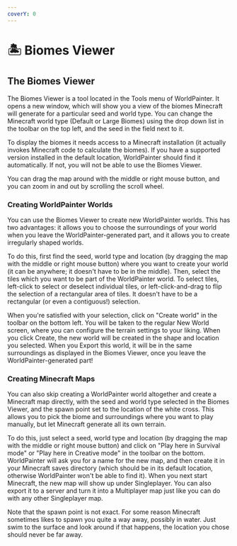 ```yaml
---
coverY: 0
---
```


# 🏝 Biomes Viewer

## The Biomes Viewer

The Biomes Viewer is a tool located in the Tools menu of WorldPainter. It opens a new window, which will show you a view of the biomes Minecraft will generate for a particular seed and world type. You can change the Minecraft world type (Default or Large Biomes) using the drop down list in the toolbar on the top left, and the seed in the field next to it.

To display the biomes it needs access to a Minecraft installation (it actually invokes Minecraft code to calculate the biomes). If you have a supported version installed in the default location, WorldPainter should find it automatically. If not, you will not be able to use the Biomes Viewer.

You can drag the map around with the middle or right mouse button, and you can zoom in and out by scrolling the scroll wheel.

### Creating WorldPainter Worlds

You can use the Biomes Viewer to create new WorldPainter worlds. This has two advantages: it allows you to choose the surroundings of your world when you leave the WorldPainter-generated part, and it allows you to create irregularly shaped worlds.

To do this, first find the seed, world type and location (by dragging the map with the middle or right mouse button) where you want to create your world (it can be anywhere; it doesn't have to be in the middle). Then, select the tiles which you want to be part of the WorldPainter world. To select tiles, left-click to select or deselect individual tiles, or left-click-and-drag to flip the selection of a rectangular area of tiles. It doesn't have to be a rectangular (or even a contiguous!) selection.

When you're satisfied with your selection, click on "Create world" in the toolbar on the bottom left. You will be taken to the regular New World screen, where you can configure the terrain settings to your liking. When you click Create, the new world will be created in the shape and location you selected. When you Export this world, it will be in the same surroundings as displayed in the Biomes Viewer, once you leave the WorldPainter-generated part!

### Creating Minecraft Maps

You can also skip creating a WorldPainter world altogether and create a Minecraft map directly, with the seed and world type selected in the Biomes Viewer, and the spawn point set to the location of the white cross. This allows you to pick the biome and surroundings where you want to play manually, but let Minecraft generate all its own terrain.

To do this, just select a seed, world type and location (by dragging the map with the middle or right mouse button) and click on "Play here in Survival mode" or "Play here in Creative mode" in the toolbar on the bottom. WorldPainter will ask you for a name for the new map, and then create it in your Minecraft saves directory (which should be in its default location, otherwise WorldPainter won't be able to find it). When you next start Minecraft, the new map will show up under Singleplayer. You can also export it to a server and turn it into a Multiplayer map just like you can do with any other Singleplayer map.

Note that the spawn point is not exact. For some reason Minecraft sometimes likes to spawn you quite a way away, possibly in water. Just swim to the surface and look around if that happens, the location you chose should never be far away.
